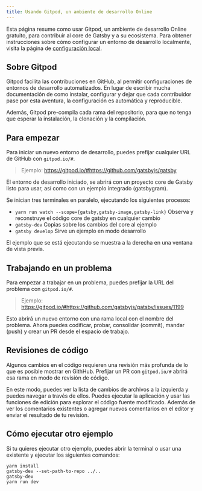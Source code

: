 ```yaml
---
title: Usando Gitpod, un ambiente de desarrollo Online
---
```


Esta página resume como usar Gitpod, un ambiente de desarrollo Online gratuito, para contribuir al core de Gatsby y a su ecosistema. Para obtener instrucciones sobre cómo configurar un entorno de desarrollo localmente, visita la página de [configuración local](/contributing/setting-up-your-local-dev-environment/).

## Sobre Gitpod

Gitpod facilita las contribuciones en GitHub, al permitir configuraciones de entornos de desarrollo automatizados. En lugar de escribir mucha documentación de como instalar, configurar y dejar que cada contribuidor pase por esta aventura, la configuración es automática y reproducible.

Además, Gitpod pre-compila cada rama del repositorio, para que no tenga que esperar la instalación, la clonación y la compilación.

## Para empezar

Para iniciar un nuevo entorno de desarrollo, puedes prefijar cualquier URL de GitHub con `gitpod.io/#`.

> Ejemplo: https://gitpod.io/#https://github.com/gatsbyjs/gatsby

El entorno de desarrollo iniciado, se abrirá con un proyecto core de Gatsby listo para usar, así como con un ejemplo integrado (gatsbygram).

Se inician tres terminales en paralelo, ejecutando los siguientes procesos:

- `yarn run watch --scope={gatsby,gatsby-image,gatsby-link}`
  Observa y reconstruye el código core de gatsby en cualquier cambio
- `gatsby-dev`
  Copias sobre los cambios del core al ejemplo
- `gatsby develop`
  Sirve un ejemplo en modo desarrollo

El ejemplo que se está ejecutando se muestra a la derecha en una ventana de vista previa.

## Trabajando en un problema

Para empezar a trabajar en un problema, puedes prefijar la URL del problema con `gitpod.io/#`.

> Ejemplo: https://gitpod.io/#https://github.com/gatsbyjs/gatsby/issues/1199

Esto abrirá un nuevo entorno con una rama local con el nombre del problema.
Ahora puedes codificar, probar, consolidar (commit), mandar (push) y crear un PR desde el espacio de trabajo.

## Revisiones de código

Algunos cambios en el código requieren una revisión más profunda de lo que es posible mostrar en GithHub. Prefijar un PR con `gitpod.io/#` abrirá esa rama en modo de revisión de código.

En este modo, puedes ver la lista de cambios de archivos a la izquierda y puedes navegar a través de ellos.  Puedes ejecutar la aplicación y usar las funciones de edición para explorar el código fuente modificado. Además de ver los comentarios existentes o agregar nuevos comentarios en el editor y enviar el resultado de tu revisión.

## Cómo ejecutar otro ejemplo

Si tu quieres ejecutar otro ejemplo, puedes abrir la terminal o usar una existente y ejecutar los siguientes comandos:

```shell
yarn install
gatsby-dev --set-path-to-repo ../..
gatsby-dev
yarn run dev
```
